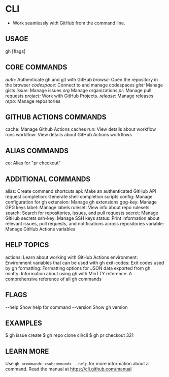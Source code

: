 # CLI
- Work seamlessly with GitHub from the command line.

## USAGE
  gh <command> <subcommand> [flags]

## CORE COMMANDS
  _auth:_        Authenticate gh and git with GitHub
  _browse:_     Open the repository in the browser
  _codespace:_   Connect to and manage codespaces
  _gist:_        Manage gists
  _issue:_       Manage issues
  _org_      Manage organizations
  _pr:_          Manage pull requests
  _project:_     Work with GitHub Projects.
  _release:_     Manage releases
  _repo:_        Manage repositories

## GITHUB ACTIONS COMMANDS
  cache:       Manage Github Actions caches
  run:         View details about workflow runs
  workflow:    View details about GitHub Actions workflows

## ALIAS COMMANDS
  co:          Alias for "pr checkout"

## ADDITIONAL COMMANDS
  alias:       Create command shortcuts
  api:         Make an authenticated GitHub API request
  completion:  Generate shell completion scripts
  config:      Manage configuration for gh
  extension:   Manage gh extensions
  gpg-key:     Manage GPG keys
  label:       Manage labels
  ruleset:     View info about repo rulesets
  search:      Search for repositories, issues, and pull requests
  secret:      Manage GitHub secrets
  ssh-key:     Manage SSH keys
  status:      Print information about relevant issues, pull requests, and notifications across repositories
  variable:    Manage GitHub Actions variables

## HELP TOPICS
  actions:     Learn about working with GitHub Actions
  environment: Environment variables that can be used with gh
  exit-codes:  Exit codes used by gh
  formatting:  Formatting options for JSON data exported from gh
  mintty:      Information about using gh with MinTTY
  reference:   A comprehensive reference of all gh commands

## FLAGS
  --help      Show help for command
  --version   Show gh version

## EXAMPLES
  $ gh issue create
  $ gh repo clone cli/cli
  $ gh pr checkout 321

## LEARN MORE
  Use `gh <command> <subcommand> --help` for more information about a command.
  Read the manual at https://cli.github.com/manual